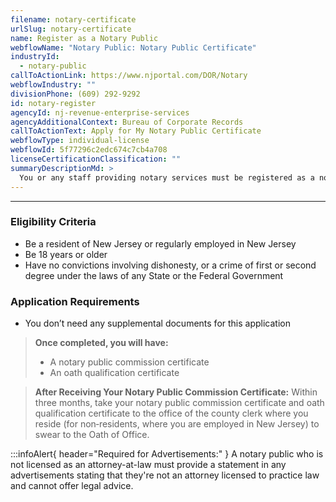 ```yaml
---
filename: notary-certificate
urlSlug: notary-certificate
name: Register as a Notary Public
webflowName: "Notary Public: Notary Public Certificate"
industryId:
  - notary-public
callToActionLink: https://www.njportal.com/DOR/Notary
webflowIndustry: ""
divisionPhone: (609) 292-9292
id: notary-register
agencyId: nj-revenue-enterprise-services
agencyAdditionalContext: Bureau of Corporate Records
callToActionText: Apply for My Notary Public Certificate
webflowType: individual-license
webflowId: 5f77296c2edc674c7cb4a708
licenseCertificationClassification: ""
summaryDescriptionMd: >
  You or any staff providing notary services must be registered as a notary public.
---
```


---

### Eligibility Criteria

- Be a resident of New Jersey or regularly employed in New Jersey
- Be 18 years or older
- Have no convictions involving dishonesty, or a crime of first or second degree under the laws of any State or the Federal Government

### Application Requirements

- You don’t need any supplemental documents for this application

> **Once completed, you will have:**
>
> - A notary public commission certificate
> - An oath qualification certificate

> **After Receiving Your Notary Public Commission Certificate:**
> Within three months, take your notary public commission certificate and oath qualification certificate to the office of the county clerk where you reside (for non‐residents, where you are employed in New Jersey) to swear to the Oath of Office.

:::infoAlert{ header="Required for Advertisements:" }
A notary public who is not licensed as an attorney-at-law must provide a statement in any advertisements stating that they're not an attorney licensed to practice law and cannot offer legal advice.
